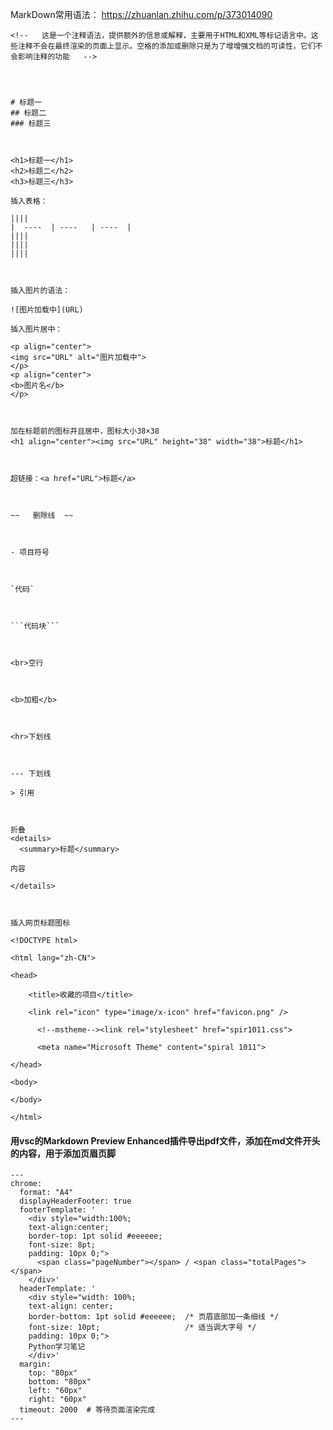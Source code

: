 MarkDown常用语法：
https://zhuanlan.zhihu.com/p/373014090



```
<!--   这是一个注释语法，提供额外的信息或解释，主要用于HTML和XML等标记语言中。这些注释不会在最终渲染的页面上显示。空格的添加或删除只是为了增增强文档的可读性，它们不会影响注释的功能   -->




# 标题一
## 标题二
### 标题三



<h1>标题一</h1>
<h2>标题二</h2>
<h3>标题三</h3>

插入表格：

||||
|  ----  | ----   | ----  |
||||
||||
||||



插入图片的语法：

![图片加载中](URL)

插入图片居中：

<p align="center">
<img src="URL" alt="图片加载中">
</p>
<p align="center">
<b>图片名</b>
</p>



加在标题前的图标并且居中，图标大小38×38
<h1 align="center"><img src="URL" height="38" width="38">标题</h1>



超链接：<a href="URL">标题</a>



~~   删除线  ~~



- 项目符号



`代码`



```代码块```



<br>空行



<b>加粗</b>



<hr>下划线



--- 下划线

> 引用



折叠
<details>
  <summary>标题</summary>

内容

</details>



插入网页标题图标

<!DOCTYPE html>

<html lang="zh-CN">

<head>

	<title>收藏的项目</title>

	<link rel="icon" type="image/x-icon" href="favicon.png" />

      <!--mstheme--><link rel="stylesheet" href="spir1011.css">

      <meta name="Microsoft Theme" content="spiral 1011">

</head>

<body>

</body>

</html>
```

#### 用vsc的Markdown Preview Enhanced插件导出pdf文件，添加在md文件开头的内容，用于添加页眉页脚

```
---
chrome:
  format: "A4"
  displayHeaderFooter: true
  footerTemplate: '
    <div style="width:100%; 
    text-align:center; 
    border-top: 1pt solid #eeeeee; 
    font-size: 8pt;
    padding: 10px 0;">
      <span class="pageNumber"></span> / <span class="totalPages"></span>
    </div>'
  headerTemplate: '
    <div style="width: 100%;
    text-align: center;
    border-bottom: 1pt solid #eeeeee;  /* 页眉底部加一条细线 */
    font-size: 10pt;                   /* 适当调大字号 */
    padding: 10px 0;">
    Python学习笔记
    </div>'
  margin:
    top: "80px"
    bottom: "80px"
    left: "60px"
    right: "60px"
  timeout: 2000  # 等待页面渲染完成
---
```







